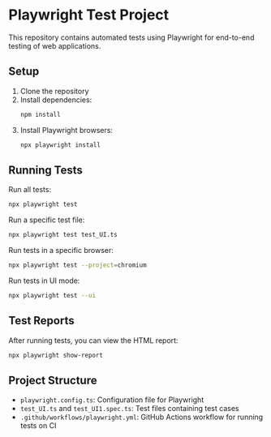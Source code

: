 # Playwright Test Project

This repository contains automated tests using Playwright for end-to-end testing of web applications.

## Setup

1. Clone the repository
2. Install dependencies:
   ```bash
   npm install
   ```
3. Install Playwright browsers:
   ```bash
   npx playwright install
   ```

## Running Tests

Run all tests:
```bash
npx playwright test
```

Run a specific test file:
```bash
npx playwright test test_UI.ts
```

Run tests in a specific browser:
```bash
npx playwright test --project=chromium
```

Run tests in UI mode:
```bash
npx playwright test --ui
```

## Test Reports

After running tests, you can view the HTML report:
```bash
npx playwright show-report
```

## Project Structure

- `playwright.config.ts`: Configuration file for Playwright
- `test_UI.ts` and `test_UI1.spec.ts`: Test files containing test cases
- `.github/workflows/playwright.yml`: GitHub Actions workflow for running tests on CI
